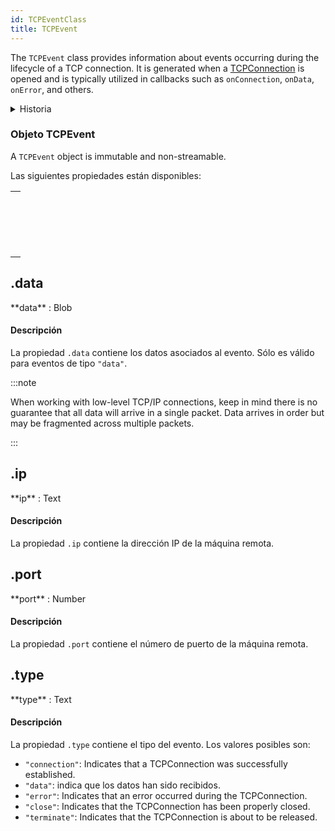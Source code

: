 ```yaml
---
id: TCPEventClass
title: TCPEvent
---
```


The `TCPEvent` class provides information about events occurring during the lifecycle of a TCP connection. It is generated when a [TCPConnection](TCPConnectionClass.md) is opened and is typically utilized in callbacks such as `onConnection`, `onData`, `onError`, and others.

<details><summary>Historia</summary>

| Lanzamiento | Modificaciones                 |
| ----------- | ------------------------------ |
| 20 R9       | Nuevos atributos `ip` y \`port |
| 20 R8       | Clase añadida                  |

</details>

### Objeto TCPEvent

A `TCPEvent` object is immutable and non-streamable.

Las siguientes propiedades están disponibles:

|                                                                                             |
| ------------------------------------------------------------------------------------------- |
| [<!-- INCLUDE #TCPEvent.data.Syntax -->](#data)<br/><!-- INCLUDE #TCPEvent.data.Summary --> |
| [<!-- INCLUDE #TCPEvent.ip.Syntax -->](#ip)<br/><!-- INCLUDE #TCPEvent.ip.Summary -->       |
| [<!-- INCLUDE #TCPEvent.port.Syntax -->](#port)<br/><!-- INCLUDE #TCPEvent.port.Summary --> |
| [<!-- INCLUDE #TCPEvent.type.Syntax -->](#type)<br/><!-- INCLUDE #TCPEvent.type.Summary --> |

<!-- REF #TCPEvent.data.Desc -->

## .data

<!-- REF #TCPEvent.data.Syntax -->**data** : Blob<!-- END REF -->

#### Descripción

La propiedad `.data` contiene <!-- REF #TCPEvent.data.Summary -->los datos asociados al evento<!-- END REF -->. Sólo es válido para eventos de tipo `"data"`.

:::note

When working with low-level TCP/IP connections, keep in mind there is no guarantee that all data will arrive in a single packet. Data arrives in order but may be fragmented across multiple packets.

:::

<!-- END REF -->

<!-- REF #TCPEvent.ip.Desc -->

## .ip

<!-- REF #TCPEvent.ip.Syntax -->**ip** : Text<!-- END REF -->

#### Descripción

La propiedad `.ip` contiene <!-- REF #TCPEvent.ip.Summary -->la dirección IP de la máquina remota<!-- END REF -->.

<!-- END REF -->

<!-- REF #TCPEvent.port.Desc -->

## .port

<!-- REF #TCPEvent.port.Syntax -->**port** : Number<!-- END REF -->

#### Descripción

La propiedad `.port` contiene <!-- REF #TCPEvent.port.Summary -->el número de puerto de la máquina remota<!-- END REF -->.

<!-- END REF -->

<!-- REF #TCPEvent.type.Desc -->

## .type

<!-- REF #TCPEvent.type.Syntax -->**type** : Text<!-- END REF -->

#### Descripción

La propiedad `.type` contiene <!-- REF #TCPEvent.type.Summary -->el tipo del evento<!-- END REF -->. Los valores posibles son:

- `"connection"`: Indicates that a TCPConnection was successfully established.
- `"data"`: indica que los datos han sido recibidos.
- `"error"`: Indicates that an error occurred during the TCPConnection.
- `"close"`: Indicates that the TCPConnection has been properly closed.
- `"terminate"`: Indicates that the TCPConnection is about to be released.

<!-- END REF -->



